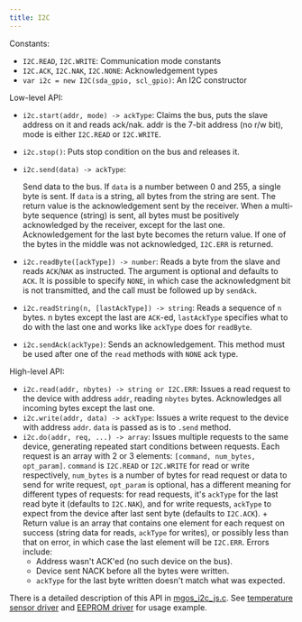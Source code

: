 ```yaml
---
title: I2C
---
```


Constants:

- `I2C.READ`, `I2C.WRITE`: Communication mode constants
- `I2C.ACK`, `I2C.NAK`, `I2C.NONE`: Acknowledgement types
- `var i2c = new I2C(sda_gpio, scl_gpio)`: An I2C constructor

Low-level API:

- `i2c.start(addr, mode) -> ackType`: Claims the bus, puts the slave address on
  it and reads ack/nak. addr is the 7-bit address (no r/w bit), mode is either
  `I2C.READ` or `I2C.WRITE`.
- `i2c.stop()`: Puts stop condition on the bus and releases it.
- `i2c.send(data) -> ackType`:

  Send data to the bus. If `data` is a number between 0 and 255, a single byte
  is sent. If `data` is a string, all bytes from the string are sent. The return
  value is the acknowledgement sent by the receiver. When a multi-byte sequence
  (string) is sent, all bytes must be positively acknowledged by the receiver,
  except for the last one. Acknowledgement for the last byte becomes the return
  value. If one of the bytes in the middle was not acknowledged, `I2C.ERR` is
  returned.
- `i2c.readByte([ackType]) -> number`: Reads a byte from the slave and reads
  `ACK`/`NAK` as instructed. The argument is optional and defaults to `ACK`. It
  is possible to specify `NONE`, in which case the acknowledgment bit is not
  transmitted, and the call must be followed up by `sendAck`.
- `i2c.readString(n, [lastAckType]) -> string`: Reads a sequence of `n` bytes.
  n bytes except the last are `ACK`-ed, `lastAckType` specifies what to do
  with the last one and works like `ackType` does for `readByte`.
- `i2c.sendAck(ackType)`: Sends an acknowledgement. This method must be used
  after one of the `read` methods with `NONE` ack type.

High-level API:

- `i2c.read(addr, nbytes) -> string or I2C.ERR`: Issues a read request to the
  device with address `addr`, reading `nbytes` bytes. Acknowledges all incoming
  bytes except the last one.
- `i2c.write(addr, data) -> ackType`: Issues a write request to the device with
  address `addr`.  `data` is passed as is to `.send` method.
- `i2c.do(addr, req, ...) -> array`: Issues multiple requests to the same
  device, generating repeated start conditions between requests. Each request
  is an array with 2 or 3 elements: `[command, num_bytes, opt_param]`.
  `command` is `I2C.READ` or `I2C.WRITE` for read or write respectively,
  `num_bytes` is a number of bytes for read request or data to send for write
  request, `opt_param` is optional, has a different meaning for different types
  of requests: for read requests, it's `ackType` for the last read byte it
  (defaults to `I2C.NAK`), and for write requests, `ackType` to expect from the
  device after last sent byte (defaults to `I2C.ACK`). + Return value is an
  array that contains one element for each request on success (string data
  for reads, `ackType` for writes), or possibly less than that on error, in
  which case the last element will be `I2C.ERR`. Errors include:
    * Address wasn't ACK'ed (no such device on the bus).
    * Device sent NACK before all the bytes were written.
    * `ackType` for the last byte written doesn't match what was expected.

There is a detailed description of this API in
[mgos_i2c_js.c](https://github.com/cesanta/mongoose-os/blob/master/fw/src/mgos_i2c_js.c).
See [temperature sensor
driver](https://github.com/cesanta/mongoose-os/blob/master/fw/src/js/MCP9808.js)
and [EEPROM
driver](https://github.com/cesanta/mongoose-os/blob/master/fw/src/js/MC24FC.js)
for usage example.
